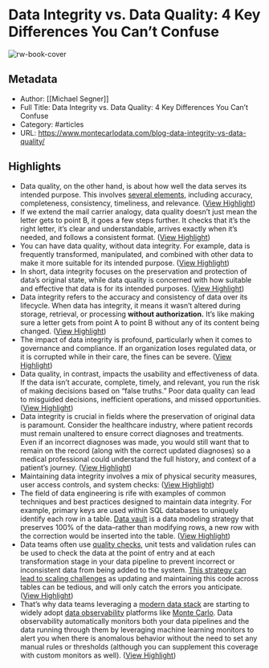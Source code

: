 # Data Integrity vs. Data Quality: 4 Key Differences You Can’t Confuse

![rw-book-cover](https://www.montecarlodata.com/wp-content/uploads/2023/06/Data-integrity-vs-data-quality-150x150.jpg)

## Metadata
- Author: [[Michael Segner]]
- Full Title: Data Integrity vs. Data Quality: 4 Key Differences You Can’t Confuse
- Category: #articles
- URL: https://www.montecarlodata.com/blog-data-integrity-vs-data-quality/

## Highlights
- Data quality, on the other hand, is about how well the data serves its intended purpose. This involves [several elements](https://www.montecarlodata.com/blog-how-to-fix-your-data-quality-problem/), including accuracy, completeness, consistency, timeliness, and relevance. ([View Highlight](https://read.readwise.io/read/01h33eq3j13a9564nxk9sq0dep))
- If we extend the mail carrier analogy, data quality doesn’t just mean the letter gets to point B, it goes a few steps further. It checks that it’s the right letter, it’s clear and understandable, arrives exactly when it’s needed, and follows a consistent format. ([View Highlight](https://read.readwise.io/read/01h33eqancdp5t8amnb1sx3agc))
- You can have data quality, without data integrity. For example, data is frequently transformed, manipulated, and combined with other data to make it more suitable for its intended purpose. ([View Highlight](https://read.readwise.io/read/01h33eqftez3pdrpd3nshk14y8))
- In short, data integrity focuses on the preservation and protection of data’s original state, while data quality is concerned with how suitable and effective that data is for its intended purposes. ([View Highlight](https://read.readwise.io/read/01h33eqha1f6zrjbvtrns9zzvf))
- Data integrity refers to the accuracy and consistency of data over its lifecycle. When data has integrity, it means it wasn’t altered during storage, retrieval, or processing **without authorization.** It’s like making sure a letter gets from point A to point B without any of its content being changed. ([View Highlight](https://read.readwise.io/read/01h33epwfxy26sx0e8kwtm5esz))
- The impact of data integrity is profound, particularly when it comes to governance and compliance. If an organization loses regulated data, or it is corrupted while in their care, the fines can be severe. ([View Highlight](https://read.readwise.io/read/01h33er7gtqtnc6ccdc5sf02tz))
- Data quality, in contrast, impacts the usability and effectiveness of data. If the data isn’t accurate, complete, timely, and relevant, you run the risk of making decisions based on “false truths.” Poor data quality can lead to misguided decisions, inefficient operations, and missed opportunities. ([View Highlight](https://read.readwise.io/read/01h33erd39vkyxsqzdnb8g8n35))
- Data integrity is crucial in fields where the preservation of original data is paramount. Consider the healthcare industry, where patient records must remain unaltered to ensure correct diagnoses and treatments. Even if an incorrect diagnoses was made, you would still want that to remain on the record (along with the correct updated diagnoses) so a medical professional could understand the full history, and context of a patient’s journey. ([View Highlight](https://read.readwise.io/read/01h33ersdjh78qnnm1wamxxx1y))
- Maintaining data integrity involves a mix of physical security measures, user access controls, and system checks: ([View Highlight](https://read.readwise.io/read/01h33esg5g4x1wsfrjawtdweer))
- The field of data engineering is rife with examples of common techniques and best practices designed to maintain data integrity. For example, primary keys are used within SQL databases to uniquely identify each row in a table. [Data vault](https://www.montecarlodata.com/blog-data-vault-architecture-data-quality/) is a data modeling strategy that preserves 100% of the data–rather than modifying rows, a new row with the correction would be inserted into the table. ([View Highlight](https://read.readwise.io/read/01h33esxtppg8990d0zrdrbckd))
- Data teams often use [quality checks](https://www.montecarlodata.com/blog-data-quality-testing/), unit tests and validation rules can be used to check the data at the point of entry and at each transformation stage in your data pipeline to prevent incorrect or inconsistent data from being added to the system. [This strategy can lead to scaling challenges](https://www.montecarlodata.com/blog-data-observability-vs-data-testing-everything-you-need-to-know/) as updating and maintaining this code across tables can be tedious, and will only catch the errors you anticipate. ([View Highlight](https://read.readwise.io/read/01h33evc5xjzv63cskw7kqdrty))
- That’s why data teams leveraging a [modern data stack](https://www.montecarlodata.com/blog-the-future-of-the-modern-data-stack/) are starting to widely adopt [data observability](https://www.montecarlodata.com/blog-what-is-data-observability/) platforms like [Monte Carlo](https://www.montecarlodata.com/). Data observability automatically monitors both your data pipelines and the data running through them by leveraging machine learning monitors to alert you when there is anomalous behavior without the need to set any manual rules or thresholds (although you can supplement this coverage with custom monitors as well). ([View Highlight](https://read.readwise.io/read/01h33evdmq0b4hngqv9rz0cfnb))

